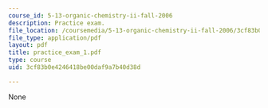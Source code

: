 ```yaml
---
course_id: 5-13-organic-chemistry-ii-fall-2006
description: Practice exam.
file_location: /coursemedia/5-13-organic-chemistry-ii-fall-2006/3cf83b0e4246418be00daf9a7b40d38d_practice_exam_1.pdf
file_type: application/pdf
layout: pdf
title: practice_exam_1.pdf
type: course
uid: 3cf83b0e4246418be00daf9a7b40d38d

---
```

None